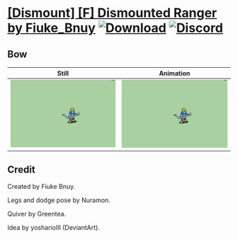 # [\[Dismount\] \[F\] Dismounted Ranger by Fiuke_Bnuy](./) [![Download](https://img.shields.io/badge/Download--red?style=social&logo=github)](https://minhaskamal.github.io/DownGit/#/home?url=https://github.com/Klokinator/FE-Repo/tree/main/Battle%20Animations%2FMounted%20-%20Dismounted%2C%20Monsters%2C%20Misc%2F%5BDismount%5D%20%5BF%5D%20Dismounted%20Ranger%20by%20Fiuke_Bnuy%2F5.%20Bow) [![Discord](https://img.shields.io/badge/Discord--blue?style=social&logo=discord)](https://discord.gg/C7VNGnyTPA)

## Bow

| Still | Animation |
| :---: | :-------: |
| ![Bow still](./Bow_000.png) | ![Bow](./Bow.gif) |

## Credit

Created by Fiuke Bnuy.

Legs and dodge pose by Nuramon.

Quiver by Greentea.

Idea by yosharioIII (DeviantArt).
